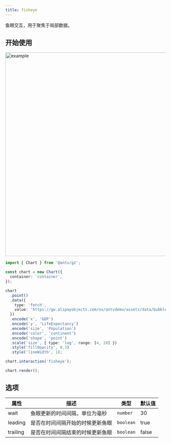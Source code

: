 ```yaml
---
title: fisheye
---
```


鱼眼交互，用于聚焦于局部数据。

## 开始使用

<img alt="example" src="https://gw.alipayobjects.com/zos/raptor/1669041902028/fisheye.gif" width="640">

```ts
import { Chart } from '@antv/g2';

const chart = new Chart({
  container: 'container',
});

chart
  .point()
  .data({
    type: 'fetch',
    value: 'https://gw.alipayobjects.com/os/antvdemo/assets/data/bubble.json',
  })
  .encode('x', 'GDP')
  .encode('y', 'LifeExpectancy')
  .encode('size', 'Population')
  .encode('color', 'continent')
  .encode('shape', 'point')
  .scale('size', { type: 'log', range: [4, 20] })
  .style('fillOpacity', 0.3)
  .style('lineWidth', 1);

chart.interaction('fisheye');

chart.render();
```

## 选项

| 属性     | 描述                             | 类型      | 默认值 |
| -------- | -------------------------------- | --------- | ------ |
| wait     | 鱼眼更新的时间间隔，单位为毫秒   | `number`  | 30     |
| leading  | 是否在时间间隔开始的时候更新鱼眼 | `boolean` | true   |
| trailing | 是否在时间间隔结束的时候更新鱼眼 | `boolean` | false  |
